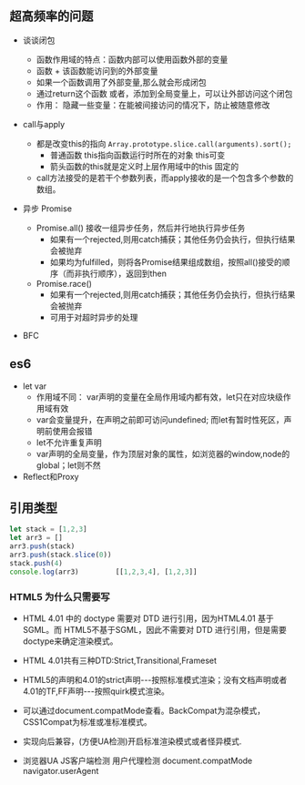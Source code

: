 ## 超高频率的问题 
+ 谈谈闭包
  + 函数作用域的特点：函数内部可以使用函数外部的变量
  + 函数 + 该函数能访问到的外部变量
  + 如果一个函数调用了外部变量,那么就会形成闭包
  + 通过return这个函数 或者，添加到全局变量上，可以让外部访问这个闭包
  + 作用： 隐藏一些变量：在能被间接访问的情况下，防止被随意修改

+ call与apply
  + 都是改变this的指向  `Array.prototype.slice.call(arguments).sort();`
    + 普通函数 this指向函数运行时所在的对象 this可变
    + 箭头函数的this就是定义时上层作用域中的this 固定的
  + call方法接受的是若干个参数列表，而apply接收的是一个包含多个参数的数组。

+ 异步 Promise
  + Promise.all() 接收一组异步任务，然后并行地执行异步任务
    + 如果有一个rejected,则用catch捕获；其他任务仍会执行，但执行结果会被抛弃
    + 如果均为fulfilled，则将各Promise结果组成数组，按照all()接受的顺序（而非执行顺序），返回到then
  + Promise.race()
    + 如果有一个rejected,则用catch捕获；其他任务仍会执行，但执行结果会被抛弃
    + 可用于对超时异步的处理

+ BFC


## es6
+ let var
  + 作用域不同： var声明的变量在全局作用域内都有效，let只在对应块级作用域有效
  + var会变量提升，在声明之前即可访问undefined; 而let有暂时性死区，声明前使用会报错
  + let不允许重复声明
  + var声明的全局变量，作为顶层对象的属性，如浏览器的window,node的global；let则不然
+ Reflect和Proxy


## 引用类型
```js
let stack = [1,2,3]
let arr3 = []
arr3.push(stack)
arr3.push(stack.slice(0))
stack.push(4)
console.log(arr3)         [[1,2,3,4], [1,2,3]]
```


















### HTML5 为什么只需要写 <!DOCTYPE HTML>
+ HTML 4.01 中的 doctype 需要对 DTD 进行引用，因为HTML4.01 基于 SGML。而 HTML5不基于SGML，因此不需要对 DTD 进行引用，但是需要 doctype来确定渲染模式。

+ HTML 4.01共有三种DTD:Strict,Transitional,Frameset

+ HTML5的声明和4.01的strict声明---按照标准模式渲染；没有文档声明或者4.01的TF,FF声明---按照quirk模式渲染。

+ 可以通过document.compatMode查看。BackCompat为混杂模式，CSS1Compat为标准或准标准模式。

+ 实现向后兼容，(方便UA检测)开启标准渲染模式或者怪异模式.

+ 浏览器UA  JS客户端检测 用户代理检测  document.compatMode  navigator.userAgent
